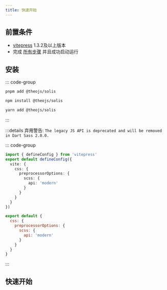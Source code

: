 ```yaml
---
title: 快速开始
---
```


<Box :items="[ { name: '演示站点', link: 'https://share.theojs.cn/', icon: 'https://i.theojs.cn/docs/202405101119004.png'}, ]"/>

## 前置条件

- [vitepress](https://vitepress.dev/) 1.3.2及以上版本
- 完成 [所有步骤](https://vitepress.dev/zh/guide/getting-started#installation) 并且成功启动运行

## 安装

::: code-group

```sh [pnpm]
pnpm add @theojs/solis
```

```sh [npm]
npm install @theojs/solis
```

```sh [yarn]
yarn add @theojs/solis
```

:::

:::details 弃用警告: `The legacy JS API is deprecated and will be removed in Dart Sass 2.0.0.`

::: code-group

```ts [config.ts]
import { defineConfig } from 'vitepress'
export default defineConfig({
  vite: {
    css: {
      preprocessorOptions: {
        scss: {
          api: 'modern'
        }
      }
    }
  }
})
```

```js [vite.config.js]
export default {
  css: {
    preprocessorOptions: {
      scss: {
        api: 'modern'
      }
    }
  }
}
```

:::

## 快速开始

<BoxCube
  :items="[
    {
      name: '项目结构',
      link: 'project-structure',
      icon: 'fas fa-sitemap',
      color: '#f39c12'
    },
    {
      name: '配置VitePress',
      link: 'configure-vitepress',
      icon: 'fas fa-cogs',
      color: '#e74c3c'
    },
    {
      name: '文章配置',
      link: 'posts-settings',
      icon: 'fas fa-newspaper',
      color: '#1abc9c'
    },
    {
      name: 'Twikoo 评论',
      link: 'DocTwikoo',
      icon: 'fas fa-comments',
      color: '#3498db'
    }
  ]"
/>
